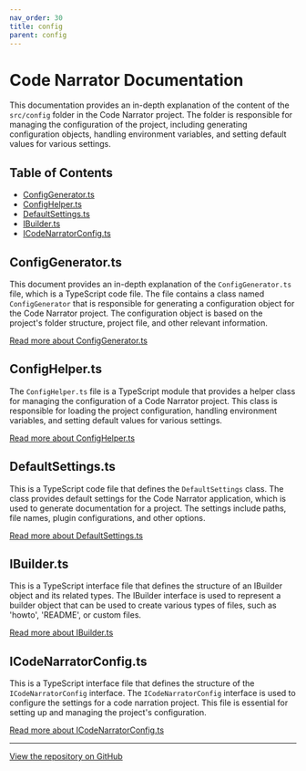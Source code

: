 ```yaml
---
nav_order: 30
title: config
parent: config
---
```


# Code Narrator Documentation

This documentation provides an in-depth explanation of the content of the `src/config` folder in the Code Narrator project. The folder is responsible for managing the configuration of the project, including generating configuration objects, handling environment variables, and setting default values for various settings.

## Table of Contents

- [ConfigGenerator.ts](#configgeneratorts)
- [ConfigHelper.ts](#confighelperts)
- [DefaultSettings.ts](#defaultsettingsts)
- [IBuilder.ts](#ibuilderts)
- [ICodeNarratorConfig.ts](#icodenarratorconfigts)

## ConfigGenerator.ts

This document provides an in-depth explanation of the `ConfigGenerator.ts` file, which is a TypeScript code file. The file contains a class named `ConfigGenerator` that is responsible for generating a configuration object for the Code Narrator project. The configuration object is based on the project's folder structure, project file, and other relevant information.

[Read more about ConfigGenerator.ts](ConfigGenerator.ts)

## ConfigHelper.ts

The `ConfigHelper.ts` file is a TypeScript module that provides a helper class for managing the configuration of a Code Narrator project. This class is responsible for loading the project configuration, handling environment variables, and setting default values for various settings.

[Read more about ConfigHelper.ts](ConfigHelper.ts)

## DefaultSettings.ts

This is a TypeScript code file that defines the `DefaultSettings` class. The class provides default settings for the Code Narrator application, which is used to generate documentation for a project. The settings include paths, file names, plugin configurations, and other options.

[Read more about DefaultSettings.ts](DefaultSettings.ts)

## IBuilder.ts

This is a TypeScript interface file that defines the structure of an IBuilder object and its related types. The IBuilder interface is used to represent a builder object that can be used to create various types of files, such as 'howto', 'README', or custom files.

[Read more about IBuilder.ts](IBuilder.ts)

## ICodeNarratorConfig.ts

This is a TypeScript interface file that defines the structure of the `ICodeNarratorConfig` interface. The `ICodeNarratorConfig` interface is used to configure the settings for a code narration project. This file is essential for setting up and managing the project's configuration.

[Read more about ICodeNarratorConfig.ts](ICodeNarratorConfig.ts)

---

[View the repository on GitHub](https://github.com/ingig/code-narrator/src/config)